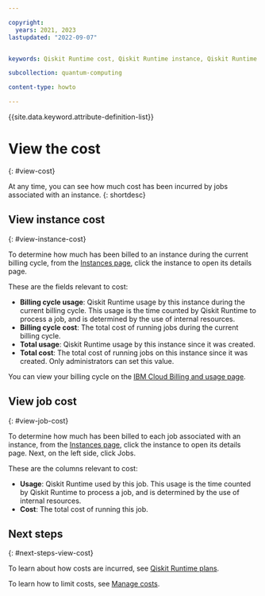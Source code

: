 ```yaml
---

copyright:
  years: 2021, 2023
lastupdated: "2022-09-07"


keywords: Qiskit Runtime cost, Qiskit Runtime instance, Qiskit Runtime job cost, Qiskit Runtime price

subcollection: quantum-computing

content-type: howto

---
```


{{site.data.keyword.attribute-definition-list}}


# View the cost
{: #view-cost}

At any time, you can see how much cost has been incurred by jobs associated with an instance.
{: shortdesc}

## View instance cost
{: #view-instance-cost}

To determine how much has been billed to an instance during the current billing cycle, from the [Instances page](https://cloud.ibm.com/quantum/instances), click the instance to open its details page.

These are the fields relevant to cost:

- **Billing cycle usage**: Qiskit Runtime usage by this instance during the current billing cycle. This usage is the time counted by Qiskit Runtime to process a job, and is determined by the use of internal resources.
- **Billing cycle cost**: The total cost of running jobs during the current billing cycle.
- **Total usage**: Qiskit Runtime usage by this instance since it was created.
- **Total cost**: The total cost of running jobs on this instance since it was created. Only administrators can set this value.

You can view your billing cycle on the [IBM Cloud Billing and usage page](https://cloud.ibm.com/billing).

## View job cost
{: #view-job-cost}

To determine how much has been billed to each job associated with an instance, from the [Instances page](https://cloud.ibm.com/quantum/instances), click the instance to open its details page. Next, on the left side, click Jobs.

These are the columns relevant to cost:

- **Usage**: Qiskit Runtime used by this job. This usage is the time counted by Qiskit Runtime to process a job, and is determined by the use of internal resources.
- **Cost**: The total cost of running this job.

## Next steps
{: #next-steps-view-cost}

To learn about how costs are incurred, see [Qiskit Runtime plans](/docs/quantum-computing?topic=quantum-computing-plans).

To learn how to limit costs, see [Manage costs](/docs/quantum-computing?topic=quantum-computing-cost).
